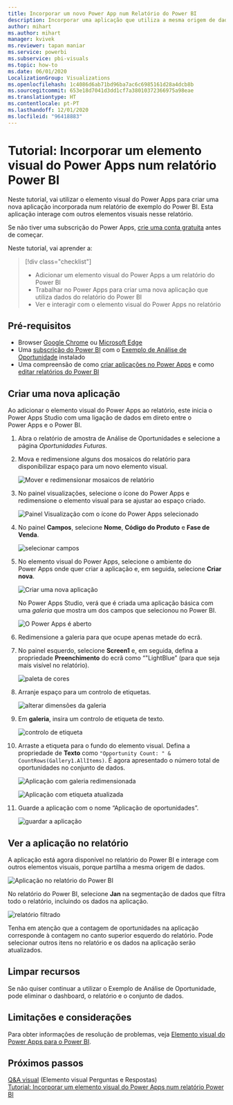 ```yaml
---
title: Incorporar um novo Power App num Relatório do Power BI
description: Incorporar uma aplicação que utiliza a mesma origem de dados e pode ser filtrada como outros itens de relatório
author: mihart
ms.author: mihart
manager: kvivek
ms.reviewer: tapan maniar
ms.service: powerbi
ms.subservice: pbi-visuals
ms.topic: how-to
ms.date: 06/01/2020
LocalizationGroup: Visualizations
ms.openlocfilehash: 1c4086d6ab71bd96ba7ac6c6985161d28a4dcb8b
ms.sourcegitcommit: 653e18d7041d3dd1cf7a38010372366975a98eae
ms.translationtype: HT
ms.contentlocale: pt-PT
ms.lasthandoff: 12/01/2020
ms.locfileid: "96418883"
---
```

# <a name="tutorial-embed-a-power-apps-visual-in-a-power-bi-report"></a>Tutorial: Incorporar um elemento visual do Power Apps num relatório Power BI

Neste tutorial, vai utilizar o elemento visual do Power Apps para criar uma nova aplicação incorporada num relatório de exemplo do Power BI. Esta aplicação interage com outros elementos visuais nesse relatório.

Se não tiver uma subscrição do Power Apps, [crie uma conta gratuita](https://make.powerapps.com/signup?redirect=marketing&email=) antes de começar.

Neste tutorial, vai aprender a:
> [!div class="checklist"]
> * Adicionar um elemento visual do Power Apps a um relatório do Power BI
> * Trabalhar no Power Apps para criar uma nova aplicação que utiliza dados do relatório do Power BI
> * Ver e interagir com o elemento visual do Power Apps no relatório

## <a name="prerequisites"></a>Pré-requisitos

* Browser [Google Chrome](https://www.google.com/chrome/browser/) ou [Microsoft Edge](https://www.microsoft.com/windows/microsoft-edge)
* Uma [subscrição do Power BI](../fundamentals/service-self-service-signup-for-power-bi.md) com o [Exemplo de Análise de Oportunidade](../create-reports/sample-opportunity-analysis.md#get-the-content-pack-for-this-sample) instalado
* Uma compreensão de como [criar aplicações no Power Apps](/powerapps/maker/canvas-apps/data-platform-create-app-scratch) e como [editar relatórios do Power BI](../create-reports/service-the-report-editor-take-a-tour.md)



## <a name="create-a-new-app"></a>Criar uma nova aplicação
Ao adicionar o elemento visual do Power Apps ao relatório, este inicia o Power Apps Studio com uma ligação de dados em direto entre o Power Apps e o Power BI.

1. Abra o relatório de amostra de Análise de Oportunidades e selecione a página *Oportunidades Futuras*. 


2. Mova e redimensione alguns dos mosaicos do relatório para disponibilizar espaço para um novo elemento visual.

    ![Mover e redimensionar mosaicos de relatório](media/power-bi-visualization-powerapp/power-bi-report-page.jpg)

2. No painel visualizações, selecione o ícone do Power Apps e redimensione o elemento visual para se ajustar ao espaço criado.

    ![Painel Visualização com o ícone do Power Apps selecionado](media/power-bi-visualization-powerapp/power-bi-powerapps-icon.jpg)

3. No painel **Campos**, selecione **Nome**, **Código do Produto** e **Fase de Venda**. 

    ![selecionar campos](media/power-bi-visualization-powerapp/power-bi-fields.png)

4. No elemento visual do Power Apps, selecione o ambiente do Power Apps onde quer criar a aplicação e, em seguida, selecione **Criar nova**.

    ![Criar uma nova aplicação](media/power-bi-visualization-powerapp/power-bi-create-new-powerapp.png)

    No Power Apps Studio, verá que é criada uma aplicação básica com uma *galeria* que mostra um dos campos que selecionou no Power BI.

    ![O Power Apps é aberto](media/power-bi-visualization-powerapp/power-bi-power-app.png)

5.  Redimensione a galeria para que ocupe apenas metade do ecrã. 

6. No painel esquerdo, selecione **Screen1** e, em seguida, defina a propriedade **Preenchimento** do ecrã como “"LightBlue” (para que seja mais visível no relatório).

    ![paleta de cores](media/power-bi-visualization-powerapp/power-bi-powerapps-fill.png)

6. Arranje espaço para um controlo de etiquetas. 

    ![alterar dimensões da galeria](media/power-bi-visualization-powerapp/power-bi-powerapps-gallery.png)


8. Em **galeria**, insira um controlo de etiqueta de texto.

   ![controlo de etiqueta](media/power-bi-visualization-powerapp/power-bi-label.png)

7. Arraste a etiqueta para o fundo do elemento visual. Defina a propriedade de **Texto** como `"Opportunity Count: " & CountRows(Gallery1.AllItems)`. É agora apresentado o número total de oportunidades no conjunto de dados.

    ![Aplicação com galeria redimensionada](media/power-bi-visualization-powerapp/power-bi-power-app-label.png)

    ![Aplicação com etiqueta atualizada](media/power-bi-visualization-powerapp/power-bi-label-live.png)

7. Guarde a aplicação com o nome “Aplicação de oportunidades”. 

    ![guardar a aplicação](media/power-bi-visualization-powerapp/power-bi-save-powerapp.png)


## <a name="view-the-app-in-the-report"></a>Ver a aplicação no relatório
A aplicação está agora disponível no relatório do Power BI e interage com outros elementos visuais, porque partilha a mesma origem de dados.

![Aplicação no relatório do Power BI](media/power-bi-visualization-powerapp/power-bi-powerapps-visual.png)

No relatório do Power BI, selecione **Jan** na segmentação de dados que filtra todo o relatório, incluindo os dados na aplicação.

![relatório filtrado](media/power-bi-visualization-powerapp/power-bi-last.png)

Tenha em atenção que a contagem de oportunidades na aplicação corresponde à contagem no canto superior esquerdo do relatório. Pode selecionar outros itens no relatório e os dados na aplicação serão atualizados.


## <a name="clean-up-resources"></a>Limpar recursos
Se não quiser continuar a utilizar o Exemplo de Análise de Oportunidade, pode eliminar o dashboard, o relatório e o conjunto de dados.

## <a name="limitations-and-considerations"></a>Limitações e considerações
Para obter informações de resolução de problemas, veja [Elemento visual do Power Apps para o Power BI](/powerapps/maker/canvas-apps/powerapps-custom-visual#limitations-of-the-power-apps-visual).

## <a name="next-steps"></a>Próximos passos
[Q&A visual](power-bi-visualization-types-for-reports-and-q-and-a.md)   (Elemento visual Perguntas e Respostas)  
[Tutorial: Incorporar um elemento visual do Power Apps num relatório Power BI](/powerapps/maker/canvas-apps/powerapps-custom-visual)